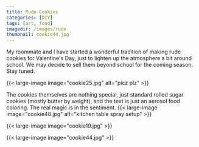 ```yaml
---
title: Rude Cookies
categories: [DIY]
tags: [art, food]
imagedir: /images/rude
thumbnail: cookie44.jpg
---
```


My roommate and I have started a wonderful tradition of making rude cookies for Valentine's Day, just to lighten up the atmosphere a bit around school. We may decide to sell them beyond school for the coming season. Stay tuned.

{{< large-image image="cookie25.jpg" alt="picz plz" >}}

The cookies themselves are nothing special, just standard rolled sugar cookies (mostly butter by weight), and the text is just an aerosol food coloring. The real magic is in the sentiment.
{{< large-image image="cookie48.jpg" alt="kitchen table spray setup" >}}

{{< large-image image="cookie19.jpg" >}}

{{< large-image image="cookie44.jpg" >}}
